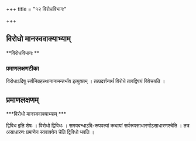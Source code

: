 +++
title = "१२ विरोधविभागः"

+++


## विरोधो मानस्ववाक्याभ्याम्

**विरोधविभागः **

### **प्रमाणलक्षणटीका**

विरोधाऽदिषु सर्वनिग्रहस्थानानामन्तर्भाव इत्युक्तम् । तत्प्रदर्शनार्थं विरोधे तावद्विषयं विवेचयति ।

## प्रमाणलक्षणम्

***विरोधो मानस्ववाक्याभ्याम् ***

द्विविध इति शेषः । विरोधो द्विविधः । समयबन्धाऽदि-रूपवत्यां कथायां सर्वरूपसाधारणोऽसाधारणश्चेति । तत्र असाधारणः प्रमाणेन स्ववाक्येन चेति द्विविधो भवति ।

